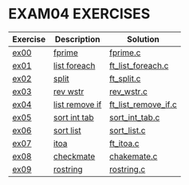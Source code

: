 # EXAM04 EXERCISES

|Exercise        |Description                    |Solution                     
|----------------|-------------------------------|--
|[ex00](https://github.com/achrafelkhnissi/CS/tree/master/1337/EXAMES/exam04/ex00) | [fprime](https://github.com/achrafelkhnissi/CS/tree/master/1337/EXAMES/exam04/ex00/README.md)| [fprime.c](https://github.com/achrafelkhnissi/CS/tree/master/1337/EXAMES/exam04/ex00/fprime.c)
|[ex01](https://github.com/achrafelkhnissi/CS/tree/master/1337/EXAMES/exam04/ex01)|[list foreach](https://github.com/achrafelkhnissi/CS/tree/master/1337/EXAMES/exam04/ex01/README.md)|[ft_list_foreach.c](https://github.com/achrafelkhnissi/CS/tree/master/1337/EXAMES/exam04/ex01/ft_list_foreach.c)
|[ex02](https://github.com/achrafelkhnissi/CS/tree/master/1337/EXAMES/exam04/ex02)|[split](https://github.com/achrafelkhnissi/CS/tree/master/1337/EXAMES/exam04/ex02/README.md)|[ft_split.c](https://github.com/achrafelkhnissi/CS/tree/master/1337/EXAMES/exam04/ex02/ft_split.c)
|[ex03](https://github.com/achrafelkhnissi/CS/tree/master/1337/EXAMES/exam04/ex03)|[rev wstr](https://github.com/achrafelkhnissi/CS/tree/master/1337/EXAMES/exam04/ex03/README.md)|[rev_wstr.c](https://github.com/achrafelkhnissi/CS/tree/master/1337/EXAMES/exam04/ex03/rev_wstr.c)
|[ex04](https://github.com/achrafelkhnissi/CS/tree/master/1337/EXAMES/exam04/ex04)|[list remove if](https://github.com/achrafelkhnissi/CS/tree/master/1337/EXAMES/exam04/ex04/README.md)|[ft_list_remove_if.c](https://github.com/achrafelkhnissi/CS/tree/master/1337/EXAMES/exam04/ex04/ft_list_remove_if.c)
|[ex05](https://github.com/achrafelkhnissi/CS/tree/master/1337/EXAMES/exam04/ex05)|[sort int tab](https://github.com/achrafelkhnissi/CS/tree/master/1337/EXAMES/exam04/ex05/README.md)|[sort_int_tab.c](https://github.com/achrafelkhnissi/CS/tree/master/1337/EXAMES/exam04/ex05/sort_int_tab.c)
|[ex06](https://github.com/achrafelkhnissi/CS/tree/master/1337/EXAMES/exam04/ex06)|[sort list](https://github.com/achrafelkhnissi/CS/tree/master/1337/EXAMES/exam04/ex06/README.md)|[sort_list.c](https://github.com/achrafelkhnissi/CS/tree/master/1337/EXAMES/exam04/ex06/sort_list.c)
|[ex07](https://github.com/achrafelkhnissi/CS/tree/master/1337/EXAMES/exam04/ex07)|[itoa](https://github.com/achrafelkhnissi/CS/tree/master/1337/EXAMES/exam04/ex07/README.md)|[ft_itoa.c](https://github.com/achrafelkhnissi/CS/tree/master/1337/EXAMES/exam04/ex07/ft_itoa.c)
|[ex08](https://github.com/achrafelkhnissi/CS/tree/master/1337/EXAMES/exam04/ex08)|[checkmate](https://github.com/achrafelkhnissi/CS/tree/master/1337/EXAMES/exam04/ex08/README.md)|[chakemate.c](https://github.com/achrafelkhnissi/CS/tree/master/1337/EXAMES/exam04/ex08/checkmate.c)
|[ex09](https://github.com/achrafelkhnissi/CS/tree/master/1337/EXAMES/exam04/ex09)|[rostring](https://github.com/achrafelkhnissi/CS/tree/master/1337/EXAMES/exam04/ex09/README.md)|[rostring.c](https://github.com/achrafelkhnissi/CS/tree/master/1337/EXAMES/exam04/ex09/rostring.c)

